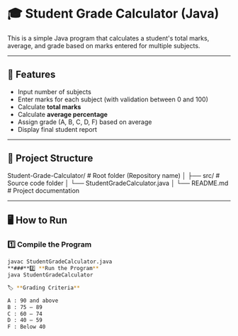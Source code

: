 # 🎓 Student Grade Calculator (Java)

This is a simple Java program that calculates a student's total marks, average, and grade based on marks entered for multiple subjects.

---

## 🚀 Features
- Input number of subjects  
- Enter marks for each subject (with validation between 0 and 100)  
- Calculate **total marks**  
- Calculate **average percentage**  
- Assign grade (A, B, C, D, F) based on average  
- Display final student report  

---

## 📂 Project Structure
Student-Grade-Calculator/       # Root folder (Repository name)
│
├── src/                        # Source code folder
│   └── StudentGradeCalculator.java
│
└── README.md                   # Project documentation

---

## 🖥️ How to Run

### 1️⃣ Compile the Program
```bash
javac StudentGradeCalculator.java
**###**2️⃣ **Run the Program**
java StudentGradeCalculator

🏷️ **Grading Criteria**

A : 90 and above
B : 75 – 89
C : 60 – 74
D : 40 – 59
F : Below 40
